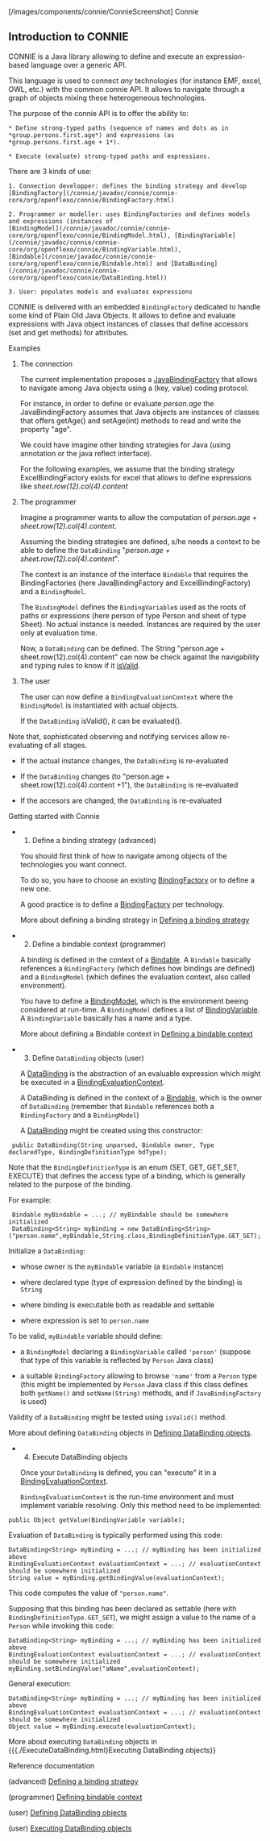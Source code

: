 [/images/components/connie/ConnieScreenshot] Connie

## Introduction to CONNIE

  CONNIE is a Java library allowing to define and execute an expression-based language over a generic API.

  This language is used to connect *any* technologies (for instance EMF, excel, OWL, etc.) with the common connie API. 
  It allows to navigate through a graph of objects mixing these heterogeneous technologies.

  The purpose of the connie API is to offer the ability to:
  
    * Define strong-typed paths (sequence of names and dots as in *group.persons.first.age*) and expressions (as *group.persons.first.age + 1*).

    * Execute (evaluate) strong-typed paths and expressions.
  
  There are 3 kinds of use:
  
    1. Connection developper: defines the binding strategy and develop [BindingFactory](/connie/javadoc/connie/connie-core/org/openflexo/connie/BindingFactory.html)
  
    2. Programmer or modeller: uses BindingFactories and defines models and expressions (instances of 
    [BindingModel](/connie/javadoc/connie/connie-core/org/openflexo/connie/BindingModel.html), [BindingVariable](/connie/javadoc/connie/connie-core/org/openflexo/connie/BindingVariable.html), 
    [Bindable](/connie/javadoc/connie/connie-core/org/openflexo/connie/Bindable.html) and [DataBinding](/connie/javadoc/connie/connie-core/org/openflexo/connie/DataBinding.html))
  
    3. User: populates models and evaluates expressions
  
  CONNIE is delivered with an embedded ```BindingFactory``` dedicated to handle some kind of Plain Old Java Objects. 
  It allows to define and evaluate expressions with Java object instances of classes that define accessors (set and get methods) for attributes. 
  
Examples

1. The connection
  
    The current implementation proposes a [JavaBindingFactory](/connie/javadoc/connie/connie-core/org/openflexo/connie/BindingFactory.html) that allows to navigate among 
    Java objects using a (key, value) coding protocol.
  
    For instance, in order to define or evaluate *person.age* the JavaBindingFactory assumes that Java objects are instances of classes that offers 
    getAge() and setAge(int) methods to read and write the property "age".
  
    We could have imagine other binding strategies for Java (using annotation or the java reflect interface).
  
    For the following examples, we assume that the binding strategy ExcelBindingFactory exists for excel that allows to define expressions like *sheet.row(12).col(4).content*
    
1. The programmer
  
    Imagine a programmer wants to allow the computation of *person.age + sheet.row(12).col(4).content*.
    
    Assuming the binding strategies are defined, s/he needs a context to be able to define the ```DataBinding``` "*person.age + sheet.row(12).col(4).content*".
    
    The context is an instance of the interface ```Bindable``` that requires the BindingFactories (here JavaBindingFactory and ExcelBindingFactory) and a ```BindingModel```.
    
    The ```BindingModel``` defines the ```BindingVariable```s used as the roots of paths or expressions (here person of type Person and sheet of type Sheet).
    No actual instance is needed. Instances are required by the user only at evaluation time.
    
    Now, a ```DataBinding``` can be defined. The String "person.age + sheet.row(12).col(4).content" can now be check against 
    the navigability and typing rules to know if it [isValid](/connie/javadoc/connie/connie-core/org/openflexo/connie/DataBinding.html#isValid).
  
1. The user
  
    The user can now define a ```BindingEvaluationContext``` where the ```BindingModel``` is instantiated with actual objects. 
    
    If the ```DataBinding``` isValid(), it can be evaluated().
    
  Note that, sophisticated observing and notifying services allow re-evaluating of all stages.
  
  * If the actual instance changes, the ```DataBinding``` is re-evaluated
  
  * If the ```DataBinding``` changes (to "person.age + sheet.row(12).col(4).content +1"), the ```DataBinding``` is re-evaluated
  
  * If the accesors are changed, the ```DataBinding``` is re-evaluated

Getting started with Connie

* 1. Define a binding strategy (advanced)
  
  You should first think of how to navigate among objects of the technologies you want connect.
  
  To do so, you have to choose an existing [BindingFactory](/connie/javadoc/connie/connie-core/org/openflexo/connie/BindingFactory.html) or to define a new one.
  
  A good practice is to define a [BindingFactory](/connie/javadoc/connie/connie-core/org/openflexo/connie/BindingFactory.html) per technology.

  More about defining a binding strategy in [Defining a binding strategy](DefineBindingStrategy.md)

* 2. Define a bindable context (programmer)
  
  A binding is defined in the context of a [Bindable](/connie/javadoc/connie/connie-core/org/openflexo/connie/Bindable.html). 
  A ```Bindable``` basically references a ```BindingFactory``` (which defines how bindings are defined) and a ```BindingModel``` (which defines the evaluation context, also called environment).
  
  You have to define a [BindingModel](/connie/javadoc/connie/connie-core/org/openflexo/connie/BindingModel.html), which is the environment beeing considered at run-time.
  A ```BindingModel``` defines a list of [BindingVariable](/connie/javadoc/connie/connie-core/org/openflexo/connie/BindingVariable.html). A ```BindingVariable``` basically has a name and a type.
  
  More about defining a Bindable context in [Defining a bindable context](DefineBindableContext.md)
  
* 3. Define ```DataBinding``` objects (user)

  A [DataBinding](/connie/javadoc/connie/connie-core/org/openflexo/connie/DataBinding.html) is the abstraction of an evaluable 
  expression which might be executed in a [BindingEvaluationContext](/connie/javadoc/connie/connie-core/org/openflexo/connie/BindingEvaluationContext.html).
  
  A DataBinding is defined in the context of a [Bindable](/connie/javadoc/connie/connie-core/org/openflexo/connie/Bindable.html), which is the owner of ```DataBinding``` 
  (remember that ```Bindable``` references both a ```BindingFactory``` and a ```BindingModel```)
  
  A [DataBinding](/connie/javadoc/connie/connie-core/org/openflexo/connie/DataBinding.html) might be created using this constructor:
  
```
 public DataBinding(String unparsed, Bindable owner, Type declaredType, BindingDefinitionType bdType);
```

  Note that the ```BindingDefinitionType``` is an enum (SET, GET, GET_SET, EXECUTE) that 
  defines the access type of a binding, which is generally related to the purpose of the binding.

  For example:
  
```
 Bindable myBindable = ...; // myBindable should be somewhere initialized
 DataBinding<String> myBinding = new DataBinding<String>("person.name",myBindable,String.class,BindingDefinitionType.GET_SET);
``` 
  
  Initialize a ```DataBinding```:
  
  * whose owner is the ```myBindable``` variable (a ```Bindable``` instance)
  
  * where declared type (type of expression defined by the binding) is ```String```
  
  * where binding is executable both as readable and settable
  
  * where expression is set to ```person.name```
  
  To be valid, ```myBindable``` variable should define:
  
  * a ```BindingModel``` declaring a ```BindingVariable``` called ```'person'``` (suppose that type of this variable is reflected by ```Person``` Java class)
  
  * a suitable ```BindingFactory``` allowing to browse ```'name'``` from a ```Person``` type (this might be implemented by ```Person``` Java class if this class defines both ```getName()``` and ```setName(String)``` methods, and if ```JavaBindingFactory``` is used)

  Validity of a ```DataBinding``` might be tested using ```isValid()``` method.

  More about defining ```DataBinding``` objects in [Defining DataBinding objects](DefineDataBinding.md).

* 4. Execute DataBinding objects

  Once your ```DataBinding``` is defined, you can "execute" it in a [BindingEvaluationContext](/connie/javadoc/connie/connie-core/org/openflexo/connie/BindingEvaluationContext.html).
  
  ```BindingEvaluationContext``` is the run-time environment and must implement variable resolving. 
  Only this method need to be implemented:

```
public Object getValue(BindingVariable variable);
``` 
   
  Evaluation of ```DataBinding``` is typically performed using this code:

```
DataBinding<String> myBinding = ...; // myBinding has been initialized above
BindingEvaluationContext evaluationContext = ...; // evaluationContext should be somewhere initialized
String value = myBinding.getBindingValue(evaluationContext);
``` 
  
  This code computes the value of ```"person.name"```.
  
  Supposing that this binding has been declared as settable (here with ```BindingDefinitionType.GET_SET```), we might assign a value to the name of a ```Person``` while invoking this code:
  
```
DataBinding<String> myBinding = ...; // myBinding has been initialized above
BindingEvaluationContext evaluationContext = ...; // evaluationContext should be somewhere initialized
myBinding.setBindingValue("aName",evaluationContext);
```

  General execution:
 
```
DataBinding<String> myBinding = ...; // myBinding has been initialized above
BindingEvaluationContext evaluationContext = ...; // evaluationContext should be somewhere initialized
Object value = myBinding.execute(evaluationContext);
``` 
  
  More about executing ```DataBinding``` objects in {{{./ExecuteDataBinding.html}Executing DataBinding objects}}
   
Reference documentation

  (advanced) [Defining a binding strategy](DefineBindingStrategy.md)

  (programmer) [Defining bindable context](DefineBindableContext.md)

  (user) [Defining DataBinding objects](DefineDataBinding.md)

  (user) [Executing DataBinding objects](ExecuteDataBinding.md)

